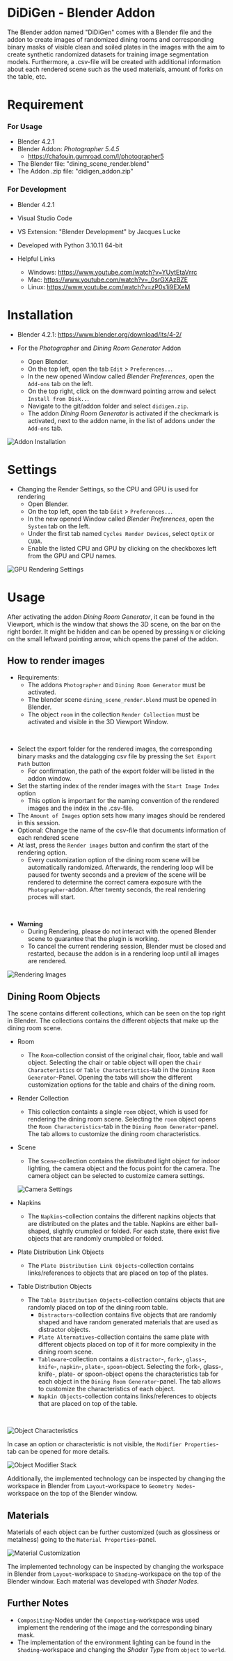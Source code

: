 DiDiGen - Blender Addon
==

The Blender addon named "DiDiGen" comes with a Blender file and the addon to create images of randomized dining rooms and corresponding binary masks of visible clean and soiled plates in the images with the aim to create synthetic randomized datasets for training image segmentation models. Furthermore, a .csv-file will be created with additional information about each rendered scene such as the used materials, amount of forks on the table, etc.

# Requirement

### For Usage
- Blender 4.2.1
- Blender Addon: *Photographer 5.4.5*
  - https://chafouin.gumroad.com/l/photographer5
- The Blender file: "dining_scene_render.blend"
- The Addon .zip file: "didigen_addon.zip"

### For Development
- Blender 4.2.1
- Visual Studio Code
- VS Extension: "Blender Development" by Jacques Lucke
- Developed with Python 3.10.11 64-bit
  
- Helpful Links
  - Windows: https://www.youtube.com/watch?v=YUytEtaVrrc
  - Mac: https://www.youtube.com/watch?v=_0srGXAzBZE
  - Linux: https://www.youtube.com/watch?v=zP0s1i9EXeM

# Installation
- Blender 4.2.1: https://www.blender.org/download/lts/4-2/

- For the *Photographer* and *Dining Room Generator* Addon
  - Open Blender.
  - On the top left, open the tab `Edit` > `Preferences..`.
  - In the new opened Window called *Blender Preferences*, open the `Add-ons` tab on the left.
  - On the top right, click on the downward pointing arrow and select `Install from Disk..`.
  - Navigate to the git/addon folder and select `didigen.zip`.
  - The addon *Dining Room Generator* is activated if the checkmark is activated, next to the addon name, in the list of addons under the `Add-ons` tab.

![Addon Installation](images/install_addon.png)

# Settings
- Changing the Render Settings, so the CPU and GPU is used for rendering
  - Open Blender.
  - On the top left, open the tab `Edit` > `Preferences..`.
  - In the new opened Window called *Blender Preferences*, open the `System` tab on the left.
  - Under the first tab named `Cycles Render Devices`, select `OptiX` or `CUDA`.
  - Enable the listed CPU and GPU by clicking on the checkboxes left from the GPU and CPU names.

![GPU Rendering Settings](images/render_settings.png)

# Usage

After activating the addon *Dining Room Generator*, it can be found in the Viewport, which is the window that shows the 3D scene, on the bar on the right border.
It might be hidden and can be opened by pressing `N` or clicking on the small leftward pointing arrow, which opens the panel of the addon.

## How to render images
- Requirements:
  - The addons `Photographer` and `Dining Room Generator` must be activated.
  - The blender scene `dining_scene_render.blend` must be opened in Blender.
  - The object `room` in the collection `Render Collection` must be activated and visible in the 3D Viewport Window.

<br />

- Select the export folder for the rendered images, the corresponding binary masks and the datalogging csv file by pressing the `Set Export Path` button
  - For confirmation, the path of the export folder will be listed in the addon window.
- Set the starting index of the render images with the `Start Image Index` option
  - This option is important for the naming convention of the rendered images and the index in the .csv-file.
- The `Amount of Images` option sets how many images should be rendered in this session.
- Optional: Change the name of the csv-file that documents information of each rendered scene
- At last, press the `Render images` button and confirm the start of the rendering option.
  - Every customization option of the dining room scene will be automatically randomized. Afterwards, the rendering loop will be paused for twenty seconds and a preview of the scene will be rendered to determine the correct camera exposure with the `Photographer`-addon. After twenty seconds, the real rendering proces will start.

<br />

- **Warning**
  - During Rendering, please do not interact with the opened Blender scene to guarantee that the plugin is working.
  - To cancel the current rendering session, Blender must be closed and restarted, because the addon is in a rendering loop until all images are rendered.
  
![Rendering Images](images/rendering_images.png)

## Dining Room Objects
The scene contains different collections, which can be seen on the top right in Blender. The collections contains the different objects that make up the dining room scene.

- Room
  - The `Room`-collection consist of the original chair, floor, table and wall object. Selecting the chair or table object will open the `Chair Characteristics` or `Table Characteristics`-tab in the `Dining Room Generator`-Panel. Opening the tabs will show the different customization options for the table and chairs of the dining room.
- Render Collection
  - This collection containts a single `room` object, which is used for rendering the dining room scene. Selecting the `room` object opens the `Room Characteristics`-tab in the `Dining Room Generator`-panel. The tab allows to customize the dining room characteristics.
- Scene
  - The `Scene`-collection contains the distributed light object for indoor lighting, the camera object and the focus point for the camera. The camera object can be selected to customize camera settings.

  ![Camera Settings](images/camera_object.png)

- Napkins
  - The `Napkins`-collection contains the different napkins objects that are distributed on the plates and the table. Napkins are either ball-shaped, slightly crumpled or folded. For each state, there exist five objects that are randomly crumpbled or folded.
- Plate Distribution Link Objects
  - The `Plate Distribution Link Objects`-collection contains links/references to objects that are placed on top of the plates.
- Table Distribution Objects
  - The `Table Distribution Objects`-collection contains objects that are randomly placed on top of the dining room table.
    - `Distractors`-collection contains five objects that are randomly shaped and have random generated materials that are used as distractor objects.
    - `Plate Alternatives`-collection contains the same plate with different objects placed on top of it for more complexity in the dining room scene.
    - `Tableware`-collection contains a `distractor`-, `fork`-, `glass`-, `knife`-, `napkin`-, `plate`-, `spoon`-object. Selecting the fork-, glass-, knife-, plate- or spoon-object opens the characteristics tab for each object in the `Dining Room Generator`-panel. The tab allows to customize the characteristics of each object.
    - `Napkin Objects`-collection contains links/references to objects that are placed on top of the table.

<br />

![Object Characteristics](images/object_characteristics.png)

In case an option or characteristic is not visible, the `Modifier Properties`-tab can be opened for more details.

![Object Modifier Stack](images/modifier_stack.png)

Additionally, the implemented technology can be inspected by changing the workspace in Blender from `Layout`-workspace to `Geometry Nodes`-workspace on the top of the Blender window.


## Materials
Materials of each object can be further customized (such as glossiness or metalness) going to the `Material Properties`-panel.

![Material Customization](images/material_customization.png)

The implemented technology can be inspected by changing the workspace in Blender from `Layout`-workspace to `Shading`-workspace on the top of the Blender window. 
Each material was developed with *Shader Nodes*.

## Further Notes
- `Compositing`-Nodes under the `Composting`-workspace was used implement the rendering of the image and the corresponding binary mask.
- The implementation of the environment lighting can be found in the `Shading`-workspace and changing the *Shader Type* from `object` to `world`.
